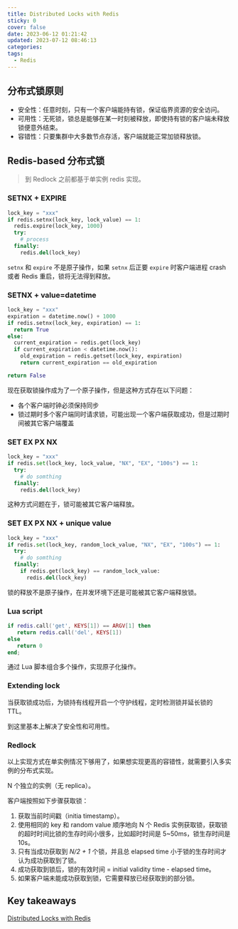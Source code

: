 ```yaml
---
title: Distributed Locks with Redis
sticky: 0
cover: false
date: 2023-06-12 01:21:42
updated: 2023-07-12 08:46:13
categories:
tags:
  - Redis
---
```


## 分布式锁原则

- 安全性：任意时刻，只有一个客户端能持有锁，保证临界资源的安全访问。
- 可用性：无死锁，锁总是能够在某一时刻被释放，即使持有锁的客户端未释放锁便意外结束。
- 容错性：只要集群中大多数节点存活，客户端就能正常加锁释放锁。

## Redis-based 分布式锁

> 到 Redlock 之前都基于单实例 redis 实现。

### SETNX + EXPIRE

```python
lock_key = "xxx"
if redis.setnx(lock_key, lock_value) == 1:
  redis.expire(lock_key, 1000)
  try:
    # process
  finally:
    redis.del(lock_key)
```

`setnx` 和 `expire` 不是原子操作，如果 `setnx` 后正要 `expire` 时客户端进程 crash 或者 Redis 重启，锁将无法得到释放。

### SETNX + value=datetime

```python
lock_key = "xxx"
expiration = datetime.now() + 1000
if redis.setnx(lock_key, expiration) == 1:
  return True
else:
  current_expiration = redis.get(lock_key)
  if current_expiration < datetime.now():
    old_expiration = redis.getset(lock_key, expiration)
    return current_expiration == old_expiration

return False
```

现在获取锁操作成为了一个原子操作，但是这种方式存在以下问题：

- 各个客户端时钟必须保持同步
- 锁过期时多个客户端同时请求锁，可能出现一个客户端获取成功，但是过期时间被其它客户端覆盖

### SET EX PX NX

```python
lock_key = "xxx"
if redis.set(lock_key, lock_value, "NX", "EX", "100s") == 1:
  try:
    # do somthing
  finally:
    redis.del(lock_key)
```

这种方式问题在于，锁可能被其它客户端释放。

### SET EX PX NX + unique value

```python
lock_key = "xxx"
if redis.set(lock_key, random_lock_value, "NX", "EX", "100s") == 1:
  try:
    # do somthing
  finally:
    if redis.get(lock_key) == random_lock_value:
      redis.del(lock_key)
```

锁的释放不是原子操作，在并发环境下还是可能被其它客户端释放锁。

### Lua script

```lua
if redis.call('get', KEYS[1]) == ARGV[1] then
   return redis.call('del', KEYS[1])
else
   return 0
end;
```

通过 Lua 脚本组合多个操作，实现原子化操作。

### Extending lock

当获取锁成功后，为锁持有线程开启一个守护线程，定时检测锁并延长锁的 TTL。

到这里基本上解决了安全性和可用性。

### Redlock

以上实现方式在单实例情况下够用了，如果想实现更高的容错性，就需要引入多实例的分布式实现。

N 个独立的实例（无 replica）。

客户端按照如下步骤获取锁：

1. 获取当前时间戳（initia timestamp）。
2. 使用相同的 key 和 random value 顺序地向 N 个 Redis 实例获取锁，获取锁的超时时间比锁的生存时间小很多，比如超时时间是 5~50ms，锁生存时间是 10s。
3. 只有当成功获取到 *N/2 + 1* 个锁，并且总 elapsed time 小于锁的生存时间才认为成功获取到了锁。
4. 成功获取到锁后，锁的有效时间 = initial validity time - elapsed time。
5. 如果客户端未能成功获取到锁，它需要释放已经获取到的部分锁。

## Key takeaways

[Distributed Locks with Redis](https://redis.io/docs/manual/patterns/distributed-locks/)
